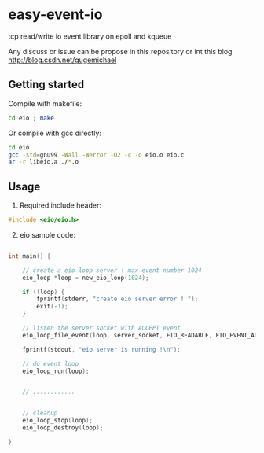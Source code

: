 
easy-event-io
=============
tcp read/write io event library on epoll and kqueue

Any discuss or issue can be propose in this repository or 
int this blog http://blog.csdn.net/gugemichael

Getting started
----------------
Compile with makefile:
```bash
cd eio ; make 
```

Or compile with gcc directly:
```bash
cd eio 
gcc -std=gnu99 -Wall -Werror -O2 -c -o eio.o eio.c
ar -r libeio.a ./*.o
```

Usage
----------------------

1. Required include header:

```c
#include <eio/eio.h>
```

2. eio sample code:

```c

int main() {

	// create a eio loop server ! max event number 1024 
	eio_loop *loop = new_eio_loop(1024);

	if (!loop) {
		fprintf(stderr, "create eio server error ! ");
		exit(-1);
	}

	// listen the server socket with ACCEPT event
	eio_loop_file_event(loop, server_socket, EIO_READABLE, EIO_EVENT_ADD, tcp_accept, NULL);

	fprintf(stdout, "eio server is running !\n");

	// do event loop 
	eio_loop_run(loop);


	// ............


	// cleanup
	eio_loop_stop(loop);
	eio_loop_destroy(loop);

}

```

